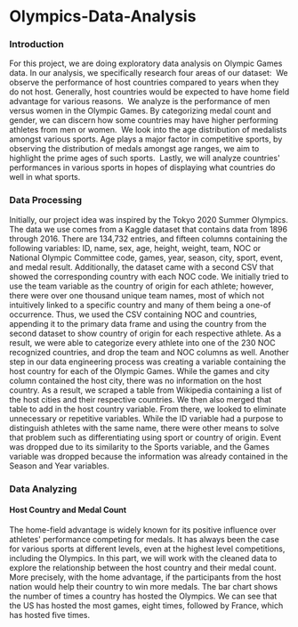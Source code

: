 # Olympics-Data-Analysis
### Introduction
For this project, we are doing exploratory data analysis on Olympic Games data. In our analysis, we specifically research four areas of our dataset: 
We observe the performance of host countries compared to years when they do not host. Generally, host countries would be expected to have home field advantage for various reasons. 
We analyze is the performance of men versus women in the Olympic Games. By categorizing medal count and gender, we can discern how some countries may have higher performing athletes from men or women. 
We look into the age distribution of medalists amongst various sports. Age plays a major factor in competitive sports, by observing the distribution of medals amongst age ranges, we aim to highlight the prime ages of such sports. 
Lastly, we will analyze countries' performances in various sports in hopes of displaying what countries do well in what sports. 

### Data Processing
Initially, our project idea was inspired by the Tokyo 2020 Summer Olympics. The data we use comes from a Kaggle dataset that contains data from 1896 through 2016. There are 134,732 entries, and fifteen columns containing the following variables: ID, name, sex, age, height, weight, team, NOC or National Olympic Committee code, games, year, season, city, sport, event, and medal result. Additionally, the dataset came with a second CSV that showed the corresponding country with each NOC code. We initially tried to use the team variable as the country of origin for each athlete; however, there were over one thousand unique team names, most of which not intuitively linked to a specific country and many of them being a one-of occurrence. Thus, we used the CSV containing NOC and countries, appending it to the primary data frame and using the country from the second dataset to show country of origin for each respective athlete. As a result, we were able to categorize every athlete into one of the 230 NOC recognized countries, and drop the team and NOC columns as well. Another step in our data engineering process was creating a variable containing the host country for each of the Olympic Games. While the games and city column contained the host city, there was no information on the host country. As a result, we scraped a table from Wikipedia containing a list of the host cities and their respective countries. We then also merged that table to add in the host country variable. From there, we looked to eliminate unnecessary or repetitive variables. While the ID variable had a purpose to distinguish athletes with the same name, there were other means to solve that problem such as differentiating using sport or country of origin. Event was dropped due to its similarity to the Sports variable, and the Games variable was dropped because the information was already contained in the Season and Year variables.
### Data Analyzing
#### Host Country and Medal Count
The home-field advantage is widely known for its positive influence over athletes' performance competing for medals. It has always been the case for various sports at different levels, even at the highest level competitions, including the Olympics. In this part, we will work with the cleaned data to explore the relationship between the host country and their medal count. More precisely, with the home advantage, if the participants from the host nation would help their country to win more medals.
The bar chart shows the number of times a country has hosted the Olympics. We can see that the US has hosted the most games, eight times, followed by France, which has hosted five times.

